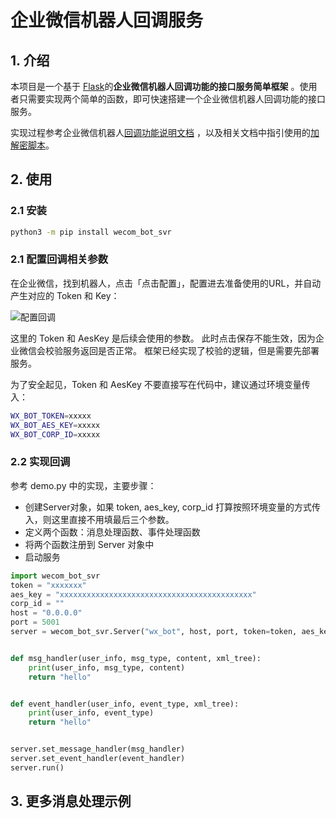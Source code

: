 # 企业微信机器人回调服务

## 1. 介绍

本项目是一个基于 [Flask](https://flask.palletsprojects.com/en/1.1.x/)的**企业微信机器人回调功能的接口服务简单框架**
。使用者只需要实现两个简单的函数，即可快速搭建一个企业微信机器人回调功能的接口服务。

实现过程参考企业微信机器人[回调功能说明文档](https://developer.work.weixin.qq.com/document/path/99399)
，以及相关文档中指引使用的[加解密脚本](https://github.com/sbzhu/weworkapi_python/tree/master/callback)。

## 2. 使用

### 2.1 安装

```bash
python3 -m pip install wecom_bot_svr
```

### 2.1 配置回调相关参数

在企业微信，找到机器人，点击「点击配置」，配置进去准备使用的URL，并自动产生对应的 Token 和 Key：

![配置回调](images/wx_bot_config.png)

这里的 Token 和 AesKey 是后续会使用的参数。 此时点击保存不能生效，因为企业微信会校验服务返回是否正常。
框架已经实现了校验的逻辑，但是需要先部署服务。

为了安全起见，Token 和 AesKey 不要直接写在代码中，建议通过环境变量传入：

```bash
WX_BOT_TOKEN=xxxxx
WX_BOT_AES_KEY=xxxxx
WX_BOT_CORP_ID=xxxxx
```

### 2.2 实现回调

参考 demo.py 中的实现，主要步骤：

- 创建Server对象，如果 token, aes_key, corp_id 打算按照环境变量的方式传入，则这里直接不用填最后三个参数。
- 定义两个函数：消息处理函数、事件处理函数
- 将两个函数注册到 Server 对象中
- 启动服务

```python
import wecom_bot_svr
token = "xxxxxxx"
aes_key = "xxxxxxxxxxxxxxxxxxxxxxxxxxxxxxxxxxxxxxxxxxx"
corp_id = ""
host = "0.0.0.0"
port = 5001
server = wecom_bot_svr.Server("wx_bot", host, port, token=token, aes_key=aes_key, corp_id=corp_id)


def msg_handler(user_info, msg_type, content, xml_tree):
    print(user_info, msg_type, content)
    return "hello"


def event_handler(user_info, event_type, xml_tree):
    print(user_info, event_type)
    return "hello"


server.set_message_handler(msg_handler)
server.set_event_handler(event_handler)
server.run()
```


## 3. 更多消息处理示例



